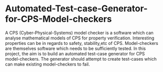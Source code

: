 # Automated-Test-case-Generator-for-CPS-Model-checkers
A CPS (Cyber-Physical-Systems) model checker is a software which can analyse mathematical models of CPS for property verification. Interesting properties can be in regards to safety, stability,etc of CPS. Model-checkers are themselves software which needs to be sufficiently tested. In this project, the aim is to build an automated test-case generator for CPS model-checkers. The generator should attempt to create test-cases which can make existing model-checkers to fail.

